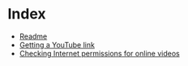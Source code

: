 # Index

- [Readme](README.md)
- [Getting a YouTube link](GetYouTubelink.md)
- [Checking Internet permissions for online videos](CheckInternetPermissions.md)
